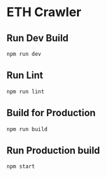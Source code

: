 # ETH Crawler

## Run Dev Build
 ` npm run dev `

## Run Lint
` npm run lint `

## Build for Production
` npm run build `

## Run Production build
` npm start `